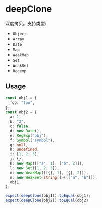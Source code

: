 # deepClone

深度拷贝。支持类型:
- `Object`
- `Array`
- `Date`
- `Map`
- `WeakMap`
- `Set`
- `WeakSet`
- `Regexp`

## Usage

``` ts
const obj1 = {
  foo: "foo",
};
const obj2 = {
  a: 1,
  b: "2",
  c: false,
  d: new Date(),
  e: RegExp("obj"),
  f: Symbol("symbol"),
  g: null,
  h: undefined,
  i: [1, 2, 3],
  j: {},
  k: new Map([["a", 1], ["b", 2]]),
  l: new Set([1, 2, 3]),
  m: new WeakMap([[{}, 1], [{}, 2]]),
  n: new WeakSet<string[]>([["a", "b"]]),
  obj1,
};

expect(deepClone(obj1)).toEqual(obj1);
expect(deepClone(obj2)).toEqual(obj2)

```
